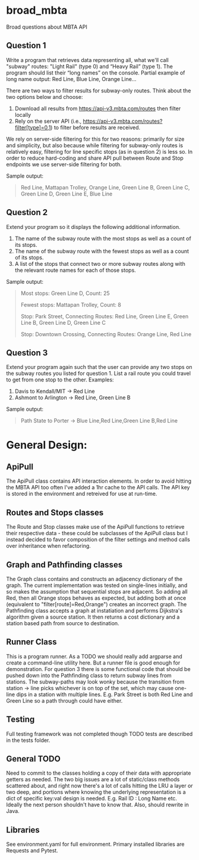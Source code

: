 # broad_mbta
Broad questions about MBTA API

## Question 1
Write a program that retrieves data representing all, what we'll call "subway" routes: "Light Rail" (type 0) and “Heavy Rail” (type 1). The program should list their “long names” on the console.
Partial example of long name output: Red Line, Blue Line, Orange Line...

There are two ways to filter results for subway-only routes. Think about the two options below and choose:
1. Download all results from https://api-v3.mbta.com/routes then filter locally
2. Rely on the server API (i.e., https://api-v3.mbta.com/routes?filter[type]=0,1) to filter before results
are received.

We rely on server-side filtering for this for two reasons: primarily for size and simplicity, but also because while filtering for subway-only routes is relatively easy, filtering for line specific stops (as in question 2) is less so. In order to reduce hard-coding and share API pull between Route and Stop endpoints we use server-side filtering for both. 


Sample output: 
> Red Line, Mattapan Trolley, Orange Line, Green Line B, Green Line C, Green Line D, Green Line E, Blue Line

## Question 2
Extend your program so it displays the following additional information.
1. The name of the subway route with the most stops as well as a count of its stops.
2. The name of the subway route with the fewest stops as well as a count of its stops.
3. A list of the stops that connect two or more subway routes along with the relevant route names for
each of those stops.

Sample output:
> Most stops: Green Line D, Count: 25
> 
> Fewest stops: Mattapan Trolley, Count: 8
> 
> Stop: Park Street, Connecting Routes: Red Line, Green Line E, Green Line B, Green Line D, Green Line C
> 
> Stop: Downtown Crossing, Connecting Routes: Orange Line, Red Line

## Question 3
Extend your program again such that the user can provide any two stops on the subway routes you listed for
question 1.
List a rail route you could travel to get from one stop to the other. 
Examples:
1. Davis to Kendall/MIT -> Red Line
2. Ashmont to Arlington -> Red Line, Green Line B

Sample output:
> Path State to Porter -> Blue Line,Red Line,Green Line B,Red Line

# General Design:
## ApiPull
The ApiPull class contains API interaction elements. In order to avoid hitting the MBTA API too often I've added a 1hr cache to the API calls. The API key is stored in the environment and retreived for use at run-time. 

## Routes and Stops classes
The Route and Stop classes make use of the ApiPull functions to retrieve their respective data - these could be subclasses of the ApiPull class but I instead decided to favor composition of the filter settings and method calls over inheritance when refactoring. 

## Graph and Pathfinding classes
The Graph class contains and constructs an adjacency dictionary of the graph. The current implementation was tested on single-lines initially, and so makes the assumption that sequential stops are adjacent. So adding all Red, then all Orange stops behaves as expected, but adding both at once (equivalent to "filter[route]=Red,Orange") creates an incorrect graph. 
The Pathfinding class accepts a graph at instatiation and performs Dijkstra's algorithm given a source station. It then returns a cost dictionary and a station based path from source to destination.

## Runner Class
This is a program runner. As a TODO we should really add argparse and create a command-line utility here. But a runner file is good enough for demonstration. For question 3 there is some functional code that should be pushed down into the Pathfinding class to return subway lines from stations. The subway-paths may look wonky because the transition from station -> line picks whichever is on top of the set, which may cause one-line dips in a station with multiple lines. E.g. Park Street is both Red Line and Green Line so a path through could have either. 

## Testing
Full testing framework was not completed though TODO tests are described in the tests folder. 

## General TODO
Need to commit to the classes holding a copy of their data with appropriate getters as needed. The two big issues are a lot of static/class methods scattered about, and right now there's a lot of calls hitting the LRU a layer or two deep, and portions where knowing the underlying representation is a dict of specific key:val design is needed. E.g. Rail ID : Long Name etc. Ideally the next person shouldn't have to know that. Also, should rewrite in Java. 

## Libraries
See environment.yaml for full environment. 
Primary installed libraries are Requests and Pytest.